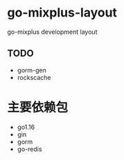# go-mixplus-layout

go-mixplus development layout


## TODO
- gorm-gen
- rockscache

# 主要依赖包
- go1.16
- gin
- gorm
- go-redis
